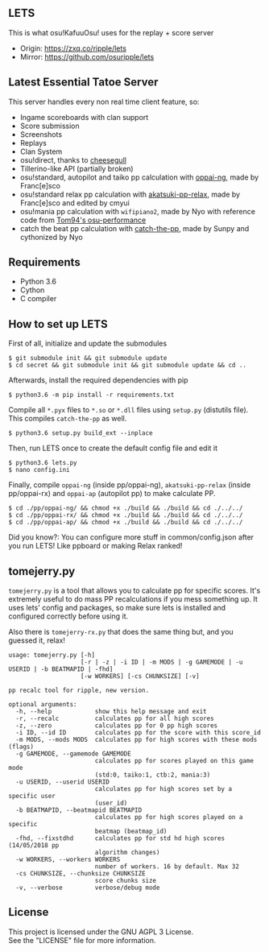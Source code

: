 ## LETS
This is what osu!KafuuOsu! uses for the replay + score server

- Origin: https://zxq.co/ripple/lets
- Mirror: https://github.com/osuripple/lets

## Latest Essential Tatoe Server
This server handles every non real time client feature, so:
- Ingame scoreboards with clan support
- Score submission
- Screenshots
- Replays
- Clan System
- osu!direct, thanks to [cheesegull](https://github.com/osuripple/cheesegull)
- Tillerino-like API (partially broken)
- osu!standard, autopilot and taiko pp calculation with [oppai-ng](https://github.com/francesco149/oppai-ng), made by Franc[e]sco
- osu!standard relax pp calculation with [akatsuki-pp-relax](https://github.com/osuAkatsuki/akatsuki-pp-relax), made by Franc[e]sco and edited by cmyui
- osu!mania pp calculation with `wifipiano2`, made by Nyo with reference code from [Tom94's osu-performance](https://github.com/ppy/osu-performance)
- catch the beat pp calculation with [catch-the-pp](https://github.com/osuripple/catch-the-pp), made by Sunpy and cythonized by Nyo


## Requirements
- Python 3.6
- Cython
- C compiler

## How to set up LETS
First of all, initialize and update the submodules
```
$ git submodule init && git submodule update
$ cd secret && git submodule init && git submodule update && cd ..
```
Afterwards, install the required dependencies with pip
```
$ python3.6 -m pip install -r requirements.txt
```
Compile all `*.pyx` files to `*.so` or `*.dll` files using `setup.py` (distutils file).
This compiles `catch-the-pp` as well.
```
$ python3.6 setup.py build_ext --inplace
```
Then, run LETS once to create the default config file and edit it
```
$ python3.6 lets.py
$ nano config.ini
```
Finally, compile `oppai-ng` (inside pp/oppai-ng), `akatsuki-pp-relax` (inside pp/oppai-rx) and `oppai-ap` (autopilot pp) to make calculate PP.
```
$ cd ./pp/oppai-ng/ && chmod +x ./build && ./build && cd ./../../
$ cd ./pp/oppai-rx/ && chmod +x ./build && ./build && cd ./../../
$ cd ./pp/oppai-ap/ && chmod +x ./build && ./build && cd ./../../
```

Did you know?: You can configure more stuff in common/config.json after you run LETS! Like ppboard or making Relax ranked!

## tomejerry.py
`tomejerry.py` is a tool that allows you to calculate pp for specific scores. It's extremely useful to do mass PP recalculations if you mess something up. It uses lets' config and packages, so make sure lets is installed and configured correctly before using it.

Also there is `tomejerry-rx.py` that does the same thing but, and you guessed it, relax!
```
usage: tomejerry.py [-h]
                    [-r | -z | -i ID | -m MODS | -g GAMEMODE | -u USERID | -b BEATMAPID | -fhd]
                    [-w WORKERS] [-cs CHUNKSIZE] [-v]

pp recalc tool for ripple, new version.

optional arguments:
  -h, --help            show this help message and exit
  -r, --recalc          calculates pp for all high scores
  -z, --zero            calculates pp for 0 pp high scores
  -i ID, --id ID        calculates pp for the score with this score_id
  -m MODS, --mods MODS  calculates pp for high scores with these mods (flags)
  -g GAMEMODE, --gamemode GAMEMODE
                        calculates pp for scores played on this game mode
                        (std:0, taiko:1, ctb:2, mania:3)
  -u USERID, --userid USERID
                        calculates pp for high scores set by a specific user
                        (user_id)
  -b BEATMAPID, --beatmapid BEATMAPID
                        calculates pp for high scores played on a specific
                        beatmap (beatmap_id)
  -fhd, --fixstdhd      calculates pp for std hd high scores (14/05/2018 pp
                        algorithm changes)
  -w WORKERS, --workers WORKERS
                        number of workers. 16 by default. Max 32
  -cs CHUNKSIZE, --chunksize CHUNKSIZE
                        score chunks size
  -v, --verbose         verbose/debug mode
```

## License
This project is licensed under the GNU AGPL 3 License.  
See the "LICENSE" file for more information.  
